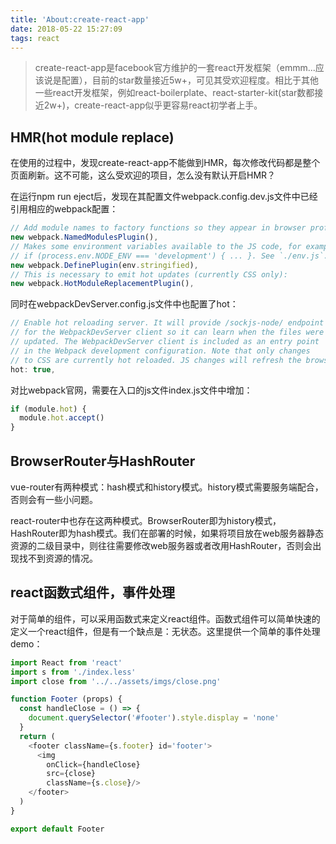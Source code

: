 ```yaml
---
title: 'About:create-react-app'
date: 2018-05-22 15:27:09
tags: react
---
```


> create-react-app是facebook官方维护的一套react开发框架（emmm...应该说是配置），目前的star数量接近5w+，可见其受欢迎程度。相比于其他一些react开发框架，例如react-boilerplate、react-starter-kit(star数都接近2w+)，create-react-app似乎更容易react初学者上手。

## HMR(hot module replace)
在使用的过程中，发现create-react-app不能做到HMR，每次修改代码都是整个页面刷新。这不可能，这么受欢迎的项目，怎么没有默认开启HMR？

在运行npm run eject后，发现在其配置文件webpack.config.dev.js文件中已经引用相应的webpack配置：

```js
// Add module names to factory functions so they appear in browser profiler.
new webpack.NamedModulesPlugin(),
// Makes some environment variables available to the JS code, for example:
// if (process.env.NODE_ENV === 'development') { ... }. See `./env.js`.
new webpack.DefinePlugin(env.stringified),
// This is necessary to emit hot updates (currently CSS only):
new webpack.HotModuleReplacementPlugin(),
```

同时在webpackDevServer.config.js文件中也配置了hot：

```js
// Enable hot reloading server. It will provide /sockjs-node/ endpoint
// for the WebpackDevServer client so it can learn when the files were
// updated. The WebpackDevServer client is included as an entry point
// in the Webpack development configuration. Note that only changes
// to CSS are currently hot reloaded. JS changes will refresh the browser.
hot: true,
```
对比webpack官网，需要在入口的js文件index.js文件中增加：
```js
if (module.hot) {
  module.hot.accept()
}
```

## BrowserRouter与HashRouter
vue-router有两种模式：hash模式和history模式。history模式需要服务端配合，否则会有一些小问题。

react-router中也存在这两种模式。BrowserRouter即为history模式，HashRouter即为hash模式。我们在部署的时候，如果将项目放在web服务器静态资源的二级目录中，则往往需要修改web服务器或者改用HashRouter，否则会出现找不到资源的情况。

## react函数式组件，事件处理
对于简单的组件，可以采用函数式来定义react组件。函数式组件可以简单快速的定义一个react组件，但是有一个缺点是：无状态。这里提供一个简单的事件处理demo：
```js
import React from 'react'
import s from './index.less'
import close from '../../assets/imgs/close.png'

function Footer (props) {
  const handleClose = () => {
    document.querySelector('#footer').style.display = 'none'
  }
  return (
    <footer className={s.footer} id='footer'>
      <img
        onClick={handleClose}        
        src={close}
        className={s.close}/>
    </footer>
  )
}

export default Footer
```
